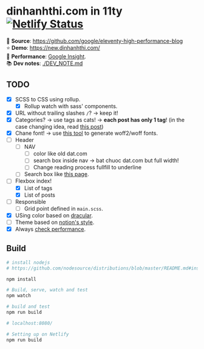 # dinhanhthi.com in 11ty [![Netlify Status](https://api.netlify.com/api/v1/badges/19c8cf98-727e-4c9f-85cc-f8ea98133896/deploy-status)](https://app.netlify.com/sites/nostalgic-williams-c413ff/deploys)

📌 __Source__: https://github.com/google/eleventy-high-performance-blog <br />
⭐ __Demo__: https://new.dinhanhthi.com/ <br />
🚀 __Performance__: [Google Insight](https://developers.google.com/speed/pagespeed/insights/?url=https%3A%2F%2Fnew.dinhanhthi.com). <br />
📚 __Dev notes__: [./DEV_NOTE.md](./DEV_NOTE.md)


## TODO

- [x] SCSS to CSS using rollup.
  - [x] Rollup watch with sass' components.
- [x] URL without trailing slashes `/`? -> keep it!
- [x] Categories? -> use tags as cats! -> __each post has only 1 tag__! (in the case changing idea, read [this post](https://www.webstoemp.com/blog/basic-custom-taxonomies-with-eleventy/))
- [x] Chane font! -> use [this tool](http://google-webfonts-helper.herokuapp.com/fonts/open-sans?subsets=latin) to generate woff2/woff fonts.
- [ ] Header
  - [ ] NAV
    - [ ] color like old dat.com
    - [ ] search box inside nav -> bat chuoc dat.com but full width!
    - [ ] Change reading process fullfill to underline
  - [ ] Search box like [this page](https://instructor-support.datacamp.com/en/).
- [ ] Flexbox index!
  - [x] List of tags
  - [x] List of posts 
- [ ] Responsible
  - [ ] Grid point defined in `main.scss`.
- [x] USing color based on [dracular](https://github.com/dracula/dracula-theme).
- [ ] Theme based on [notion's style](https://www.notion.so/Help-Support-e040febf70a94950b8620e6f00005004).
- [x] Always [check performance](https://developers.google.com/speed/pagespeed/insights/).

## Build

``` bash
# install nodejs
# https://github.com/nodesource/distributions/blob/master/README.md#installation-instructions

npm install

# Build, serve, watch and test
npm watch

# build and test
npm run build

# localhost:8080/

# Setting up on Netlify
npm run build
```